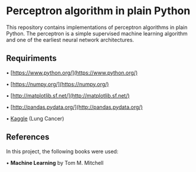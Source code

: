 # Perceptron algorithm in plain Python
This repository contains implementations of perceptron algorithms in plain Python. 
The perceptron is a simple supervised machine learning algorithm and one of the earliest neural network architectures. 
## Requiriments
•   [https://www.python.org/](https://www.python.org/)

•   [https://numpy.org/](https://numpy.org/)

•   [http://matplotlib.sf.net/](http://matplotlib.sf.net/)

•   [http://pandas.pydata.org/](http://pandas.pydata.org/)

•   [Kaggle](https://www.kaggle.com/)   (Lung Cancer)
## References

In this project, the following books were used:

•  **Machine Learning** by Tom M. Mitchell

